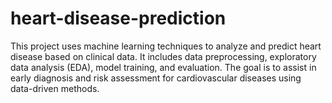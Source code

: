 # heart-disease-prediction
This project uses machine learning techniques to analyze and predict heart disease based on clinical data. It includes data preprocessing, exploratory data analysis (EDA), model training, and evaluation. The goal is to assist in early diagnosis and risk assessment for cardiovascular diseases using data-driven methods.
